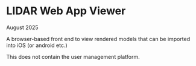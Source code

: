 # LIDAR Web App Viewer

August 2025

A browser-based front end to view rendered models that can be imported into iOS (or android etc.)

This does not contain the user management platform.
